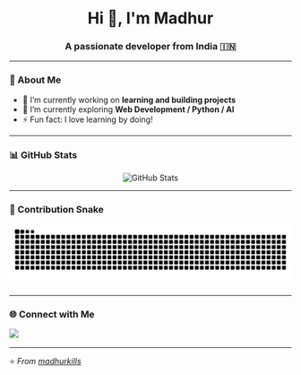 <h1 align="center">Hi 👋, I'm Madhur</h1>
<h3 align="center">A passionate developer from India 🇮🇳</h3>

---

### 🧠 About Me  
- 🔭 I’m currently working on **learning and building projects**  
- 🌱 I’m currently exploring **Web Development / Python / AI**  
- ⚡ Fun fact: I love learning by doing!

---

### 📊 GitHub Stats
<p align="center">
  <img src="https://github-readme-stats.vercel.app/api?username=madhurkills&show_icons=true&theme=radical" alt="GitHub Stats" />
</p>

---

### 🐍 Contribution Snake
<p align="center">
  <img src="https://raw.githubusercontent.com/madhurkills/madhurkills/output/github-snake.svg" alt="Snake animation" />
</p>

---

### 🌐 Connect with Me  
<a href="https://github.com/madhurkills" target="_blank">
  <img src="https://img.shields.io/badge/GitHub-madhurkills-black?style=for-the-badge&logo=github" />
</a>


---

⭐️ *From [madhurkills](https://github.com/madhurkills)*
